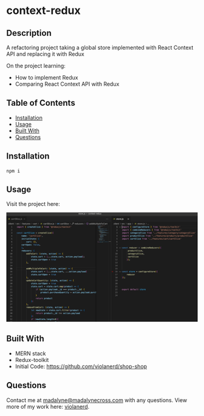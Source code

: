 # context-redux

## Description 
A refactoring project taking a global store implemented with React Context API and replacing it with Redux

On the project learning: 
* How to implement Redux
* Comparing React Context API with Redux 


## Table of Contents
* [Installation](#installation)
* [Usage](#usage)
* [Built With](#built-with)
* [Questions](#questions)

## Installation
~~~
npm i
~~~
## Usage

Visit the project here: 

![](./Redux.png)

## Built With
* MERN stack
* Redux-toolkit
* Initial Code: https://github.com/violanerd/shop-shop


## Questions

Contact me at madalyne@madalynecross.com with any questions. View more of my work here: [violanerd](https://github.com/violanerd).